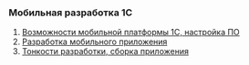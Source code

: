 ### Мобильная разработка 1С

1. [Возможности мобильной платформы 1С, настройка ПО](https://github.com/netology-code/onec-mid-homeworks/blob/main/MROC/homework-15-1.md)
2. [Разработка мобильного приложения](https://github.com/netology-code/onec-mid-homeworks/blob/main/MROC/homework-15-2.md)
3. [Тонкости разработки, сборка приложения](https://github.com/netology-code/onec-mid-homeworks/blob/main/MROC/homework-15-3.md)
